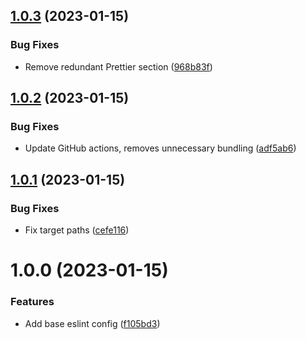 ## [1.0.3](https://github.com/perxhealth/eslint-config-perxhealth/compare/v1.0.2...v1.0.3) (2023-01-15)


### Bug Fixes

* Remove redundant Prettier section ([968b83f](https://github.com/perxhealth/eslint-config-perxhealth/commit/968b83f01b2f16b8720017ae5f8994608bbfb0a0))

## [1.0.2](https://github.com/perxhealth/eslint-config-perxhealth/compare/v1.0.1...v1.0.2) (2023-01-15)


### Bug Fixes

* Update GitHub actions, removes unnecessary bundling ([adf5ab6](https://github.com/perxhealth/eslint-config-perxhealth/commit/adf5ab6bbf8428608fc963c885fb2ddcc3d15f39))

## [1.0.1](https://github.com/perxhealth/eslint-config-perxhealth/compare/v1.0.0...v1.0.1) (2023-01-15)


### Bug Fixes

* Fix target paths ([cefe116](https://github.com/perxhealth/eslint-config-perxhealth/commit/cefe116b11b2b3a8da5eec18c35f14231f0507ed))

# 1.0.0 (2023-01-15)


### Features

* Add base eslint config ([f105bd3](https://github.com/perxhealth/eslint-config-perxhealth/commit/f105bd323f0103e9ae3cccaeb32e7a3a3f9c9613))
